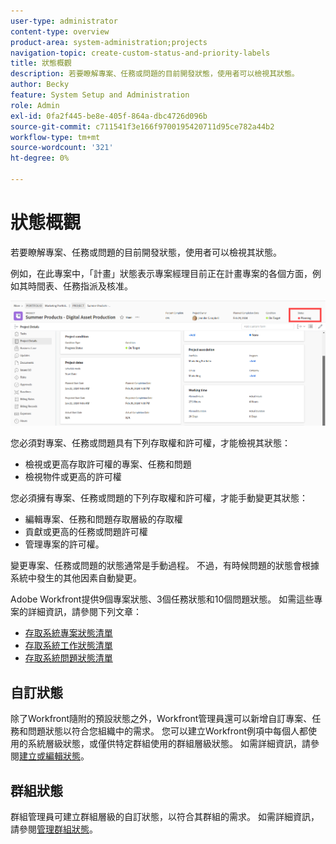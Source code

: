 ```yaml
---
user-type: administrator
content-type: overview
product-area: system-administration;projects
navigation-topic: create-custom-status-and-priority-labels
title: 狀態概觀
description: 若要瞭解專案、任務或問題的目前開發狀態，使用者可以檢視其狀態。
author: Becky
feature: System Setup and Administration
role: Admin
exl-id: 0fa2f445-be8e-405f-864a-dbc4726d096b
source-git-commit: c711541f3e166f9700195420711d95ce782a44b2
workflow-type: tm+mt
source-wordcount: '321'
ht-degree: 0%

---
```


# 狀態概觀

<!-- Audited: 01/2024 -->

若要瞭解專案、任務或問題的目前開發狀態，使用者可以檢視其狀態。

例如，在此專案中，「計畫」狀態表示專案經理目前正在計畫專案的各個方面，例如其時間表、任務指派及核准。

![範例專案狀態](assets/statuses-overview.png)

您必須對專案、任務或問題具有下列存取權和許可權，才能檢視其狀態：

* 檢視或更高存取許可權的專案、任務和問題
* 檢視物件或更高的許可權

您必須擁有專案、任務或問題的下列存取權和許可權，才能手動變更其狀態：

* 編輯專案、任務和問題存取層級的存取權
* 貢獻或更高的任務或問題許可權
* 管理專案的許可權。

變更專案、任務或問題的狀態通常是手動過程。 不過，有時候問題的狀態會根據系統中發生的其他因素自動變更。

Adobe Workfront提供9個專案狀態、3個任務狀態和10個問題狀態。 如需這些專案的詳細資訊，請參閱下列文章：

* [存取系統專案狀態清單](../../../administration-and-setup/customize-workfront/creating-custom-status-and-priority-labels/project-statuses.md)
* [存取系統工作狀態清單](../../../administration-and-setup/customize-workfront/creating-custom-status-and-priority-labels/task-statuses.md)
* [存取系統問題狀態清單](../../../administration-and-setup/customize-workfront/creating-custom-status-and-priority-labels/issue-statuses.md)

## 自訂狀態

除了Workfront隨附的預設狀態之外，Workfront管理員還可以新增自訂專案、任務和問題狀態以符合您組織中的需求。 您可以建立Workfront例項中每個人都使用的系統層級狀態，或僅供特定群組使用的群組層級狀態。 如需詳細資訊，請參閱[建立或編輯狀態](../../../administration-and-setup/customize-workfront/creating-custom-status-and-priority-labels/create-or-edit-a-status.md)。

## 群組狀態

群組管理員可建立群組層級的自訂狀態，以符合其群組的需求。 如需詳細資訊，請參閱[管理群組狀態](../../../administration-and-setup/manage-groups/manage-group-statuses/manage-group-statuses.md)。
